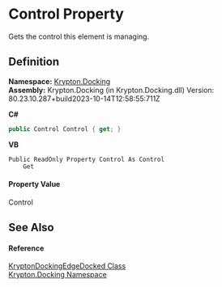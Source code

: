 # Control Property


Gets the control this element is managing.



## Definition
**Namespace:** <a href="98399376-cf41-9454-4b4d-4fab2ca20bc7.md">Krypton.Docking</a>  
**Assembly:** Krypton.Docking (in Krypton.Docking.dll) Version: 80.23.10.287+build2023-10-14T12:58:55:711Z

**C#**
``` C#
public Control Control { get; }
```
**VB**
``` VB
Public ReadOnly Property Control As Control
	Get
```



#### Property Value
Control

## See Also


#### Reference
<a href="7f00d40d-ad41-3af0-a4c1-1ec3db7a7821.md">KryptonDockingEdgeDocked Class</a>  
<a href="98399376-cf41-9454-4b4d-4fab2ca20bc7.md">Krypton.Docking Namespace</a>  
